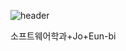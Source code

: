![header](https://capsule-render.vercel.app/api?type=shark&color=0:fafad2,100:ffd580&text=소프트웨어학과+Jo+Eun-bi+🦆&fontSize=40&fontColor=006400)

소프트웨어학과+Jo+Eun-bi
